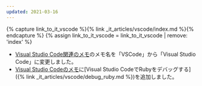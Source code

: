 ```yaml
---
updated: 2021-03-16
---
```

{% capture link_to_it_vscode %}{% link _it_articles/vscode/index.md %}{% endcapture %}
{% assign link_to_it_vscode = link_to_it_vscode | remove: 'index' %}

- [Visual Studio Code関連のメモ]({{link_to_it_vscode}})のメモ名を「VSCode」から「Visual Studio Code」に変更しました。
- [Visual Studio Codeのメモ]({{link_to_it_vscode}})に[Visual Studio CodeでRubyをデバッグする]({% link _it_articles/vscode/debug_ruby.md %})を追加しました。